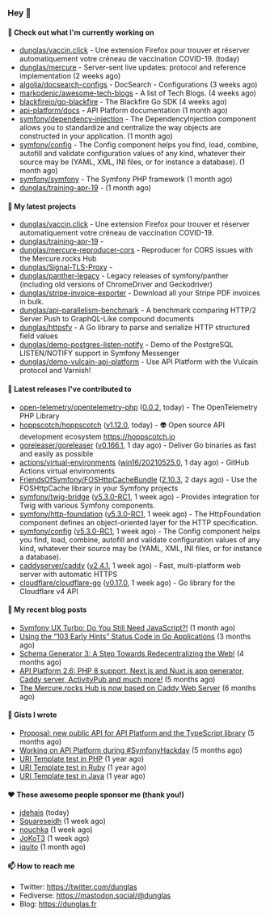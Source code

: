 ### Hey 👋

#### 👷 Check out what I'm currently working on

- [dunglas/vaccin.click](https://github.com/dunglas/vaccin.click) - Une extension Firefox pour trouver et réserver automatiquement votre créneau de vaccination COVID-19. (today)
- [dunglas/mercure](https://github.com/dunglas/mercure) - Server-sent live updates: protocol and reference implementation (2 weeks ago)
- [algolia/docsearch-configs](https://github.com/algolia/docsearch-configs) - DocSearch - Configurations (3 weeks ago)
- [markodenic/awesome-tech-blogs](https://github.com/markodenic/awesome-tech-blogs) - A list of Tech Blogs. (4 weeks ago)
- [blackfireio/go-blackfire](https://github.com/blackfireio/go-blackfire) - The Blackfire Go SDK (4 weeks ago)
- [api-platform/docs](https://github.com/api-platform/docs) - API Platform documentation (1 month ago)
- [symfony/dependency-injection](https://github.com/symfony/dependency-injection) - The DependencyInjection component allows you to standardize and centralize the way objects are constructed in your application. (1 month ago)
- [symfony/config](https://github.com/symfony/config) - The Config component helps you find, load, combine, autofill and validate configuration values of any kind, whatever their source may be (YAML, XML, INI files, or for instance a database). (1 month ago)
- [symfony/symfony](https://github.com/symfony/symfony) - The Symfony PHP framework (1 month ago)
- [dunglas/training-apr-19](https://github.com/dunglas/training-apr-19) -  (1 month ago)

#### 🌱 My latest projects

- [dunglas/vaccin.click](https://github.com/dunglas/vaccin.click) - Une extension Firefox pour trouver et réserver automatiquement votre créneau de vaccination COVID-19.
- [dunglas/training-apr-19](https://github.com/dunglas/training-apr-19) - 
- [dunglas/mercure-reproducer-cors](https://github.com/dunglas/mercure-reproducer-cors) - Reproducer for CORS issues with the Mercure.rocks Hub
- [dunglas/Signal-TLS-Proxy](https://github.com/dunglas/Signal-TLS-Proxy) - 
- [dunglas/panther-legacy](https://github.com/dunglas/panther-legacy) - Legacy releases of symfony/panther (including old versions of ChromeDriver and Geckodriver)
- [dunglas/stripe-invoice-exporter](https://github.com/dunglas/stripe-invoice-exporter) - Download all your Stripe PDF invoices in bulk.
- [dunglas/api-parallelism-benchmark](https://github.com/dunglas/api-parallelism-benchmark) - A benchmark comparing HTTP/2 Server Push to GraphQL-Like compound documents
- [dunglas/httpsfv](https://github.com/dunglas/httpsfv) - A Go library to parse and serialize HTTP structured field values
- [dunglas/demo-postgres-listen-notify](https://github.com/dunglas/demo-postgres-listen-notify) - Demo of the PostgreSQL LISTEN/NOTIFY support in Symfony Messenger
- [dunglas/demo-vulcain-api-platform](https://github.com/dunglas/demo-vulcain-api-platform) - Use API Platform with the Vulcain protocol and Varnish!

#### 🔭 Latest releases I've contributed to

- [open-telemetry/opentelemetry-php](https://github.com/open-telemetry/opentelemetry-php) ([0.0.2](https://github.com/open-telemetry/opentelemetry-php/releases/tag/0.0.2), today) - The OpenTelemetry PHP Library
- [hoppscotch/hoppscotch](https://github.com/hoppscotch/hoppscotch) ([v1.12.0](https://github.com/hoppscotch/hoppscotch/releases/tag/v1.12.0), today) - 👽 Open source API development ecosystem https://hoppscotch.io
- [goreleaser/goreleaser](https://github.com/goreleaser/goreleaser) ([v0.166.1](https://github.com/goreleaser/goreleaser/releases/tag/v0.166.1), 1 day ago) - Deliver Go binaries as fast and easily as possible
- [actions/virtual-environments](https://github.com/actions/virtual-environments) ([win16/20210525.0](https://github.com/actions/virtual-environments/releases/tag/win16%2F20210525.0), 1 day ago) - GitHub Actions virtual environments
- [FriendsOfSymfony/FOSHttpCacheBundle](https://github.com/FriendsOfSymfony/FOSHttpCacheBundle) ([2.10.3](https://github.com/FriendsOfSymfony/FOSHttpCacheBundle/releases/tag/2.10.3), 2 days ago) - Use the FOSHttpCache library in your Symfony projects
- [symfony/twig-bridge](https://github.com/symfony/twig-bridge) ([v5.3.0-RC1](https://github.com/symfony/twig-bridge/releases/tag/v5.3.0-RC1), 1 week ago) - Provides integration for Twig with various Symfony components.
- [symfony/http-foundation](https://github.com/symfony/http-foundation) ([v5.3.0-RC1](https://github.com/symfony/http-foundation/releases/tag/v5.3.0-RC1), 1 week ago) - The HttpFoundation component defines an object-oriented layer for the HTTP specification.
- [symfony/config](https://github.com/symfony/config) ([v5.3.0-RC1](https://github.com/symfony/config/releases/tag/v5.3.0-RC1), 1 week ago) - The Config component helps you find, load, combine, autofill and validate configuration values of any kind, whatever their source may be (YAML, XML, INI files, or for instance a database).
- [caddyserver/caddy](https://github.com/caddyserver/caddy) ([v2.4.1](https://github.com/caddyserver/caddy/releases/tag/v2.4.1), 1 week ago) - Fast, multi-platform web server with automatic HTTPS
- [cloudflare/cloudflare-go](https://github.com/cloudflare/cloudflare-go) ([v0.17.0](https://github.com/cloudflare/cloudflare-go/releases/tag/v0.17.0), 1 week ago) - Go library for the Cloudflare v4 API

#### 📜 My recent blog posts

- [Symfony UX Turbo: Do You Still Need JavaScript?!](http://feedproxy.google.com/~r/dunglas/~3/icLJBhKwqcY/) (1 month ago)
- [Using the “103 Early Hints” Status Code in Go Applications](http://feedproxy.google.com/~r/dunglas/~3/WDhgVmMJ2T0/) (3 months ago)
- [Schema Generator 3: A Step Towards Redecentralizing the Web!](http://feedproxy.google.com/~r/dunglas/~3/-eYprhFHaXA/) (4 months ago)
- [API Platform 2.6: PHP 8 support, Next.js and Nuxt.js app generator, Caddy server, ActivityPub and much more!](http://feedproxy.google.com/~r/dunglas/~3/X1dkcrZS-qU/) (5 months ago)
- [The Mercure.rocks Hub is now based on Caddy Web Server](http://feedproxy.google.com/~r/dunglas/~3/MjBonxZ_8uQ/) (6 months ago)

#### 📓 Gists I wrote

- [Proposal: new public API for API Platform and the TypeScript library](https://gist.github.com/4da2026f34bf7f18e1db955ef8a9b417) (5 months ago)
- [Working on API Platform during #SymfonyHackday](https://gist.github.com/3949272d40e6390cdd2850a4f312a02a) (5 months ago)
- [URI Template test in PHP](https://gist.github.com/5b10b586427cf66e78a968f82f80691a) (1 year ago)
- [URI Template test in Ruby](https://gist.github.com/ec793690f66167cb849c02284ecf748d) (1 year ago)
- [URI Template test in Java](https://gist.github.com/788b70312231d24e46d7632c634784f5) (1 year ago)

#### ❤️ These awesome people sponsor me (thank you!)

- [jdehais](https://github.com/jdehais) (today)
- [Squareseidh](https://github.com/Squareseidh) (1 week ago)
- [nouchka](https://github.com/nouchka) (1 week ago)
- [JoKoT3](https://github.com/JoKoT3) (1 week ago)
- [iquito](https://github.com/iquito) (1 month ago)

#### 📫 How to reach me

- Twitter: https://twitter.com/dunglas
- Fediverse: https://mastodon.social/@dunglas
- Blog: https://dunglas.fr
